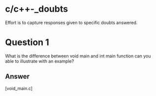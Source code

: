 # c/c++-_doubts
Effort is to capture responses given to specific doubts answered.


# Question 1
What is the difference between void main and int main function can you able to illustrate with an example?
## Answer
[void_main.c]
